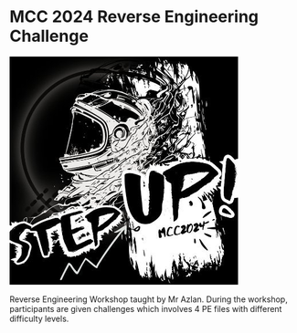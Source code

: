 # MCC 2024 Reverse Engineering Challenge

![mcc-logo](mcc-logo.jpg)

Reverse Engineering Workshop taught by Mr Azlan. During the workshop, participants are given challenges which involves 4 PE files with different difficulty levels.
